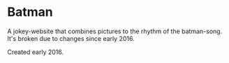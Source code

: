 # Batman
A jokey-website that combines pictures to the rhythm of the batman-song. It's broken due to changes since early 2016. 

Created early 2016.
